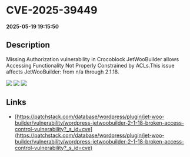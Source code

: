 # CVE-2025-39449

**2025-05-19 19:15:50**

## Description
Missing Authorization vulnerability in Crocoblock JetWooBuilder allows Accessing Functionality Not Properly Constrained by ACLs.This issue affects JetWooBuilder: from n/a through 2.1.18.

![](https://img.shields.io/static/v1?label=Score&message=7.5&color=red)
![](https://img.shields.io/static/v1?label=Severity&message=HIGH&color=red)
![](https://img.shields.io/static/v1?label=CWE&message=Auth&color=green)

## Links
- [https://patchstack.com/database/wordpress/plugin/jet-woo-builder/vulnerability/wordpress-jetwoobuilder-2-1-18-broken-access-control-vulnerability?_s_id=cve](https://patchstack.com/database/wordpress/plugin/jet-woo-builder/vulnerability/wordpress-jetwoobuilder-2-1-18-broken-access-control-vulnerability?_s_id=cve)
